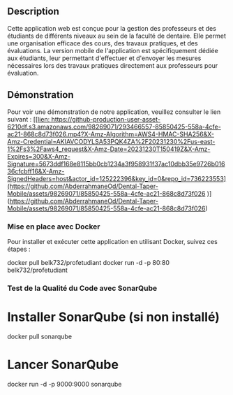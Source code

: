 ## Description
Cette application web est conçue pour la gestion des professeurs et des étudiants de différents niveaux au sein de la faculté de dentaire. Elle permet une organisation efficace des cours, des travaux pratiques, et des évaluations. La version mobile de l'application est spécifiquement dédiée aux étudiants, leur permettant d'effectuer et d'envoyer les mesures nécessaires lors des travaux pratiques directement aux professeurs pour évaluation.

## Démonstration
Pour voir une démonstration de notre application, veuillez consulter le lien suivant :
[[[lien:
](https://github-production-user-asset-6210df.s3.amazonaws.com/98269071/293466557-85850425-558a-4cfe-ac21-868c8d73f026.mp4?X-Amz-Algorithm=AWS4-HMAC-SHA256&X-Amz-Credential=AKIAVCODYLSA53PQK4ZA%2F20231230%2Fus-east-1%2Fs3%2Faws4_request&X-Amz-Date=20231230T150419Z&X-Amz-Expires=300&X-Amz-Signature=5673ddf168e8115bb0cb1234a3f958931f37ac10dbb35e9726b01636cfcbff16&X-Amz-SignedHeaders=host&actor_id=125222396&key_id=0&repo_id=736223553)https://github-production-user-asset-6210df.s3.amazonaws.com/98269071/293466557-85850425-558a-4cfe-ac21-868c8d73f026.mp4?X-Amz-Algorithm=AWS4-HMAC-SHA256&X-Amz-Credential=AKIAVCODYLSA53PQK4ZA%2F20231230%2Fus-east-1%2Fs3%2Faws4_request&X-Amz-Date=20231230T150419Z&X-Amz-Expires=300&X-Amz-Signature=5673ddf168e8115bb0cb1234a3f958931f37ac10dbb35e9726b01636cfcbff16&X-Amz-SignedHeaders=host&actor_id=125222396&key_id=0&repo_id=736223553](https://github.com/AbderrahmaneOd/Dental-Taper-Mobile/assets/98269071/85850425-558a-4cfe-ac21-868c8d73f026 )](https://github.com/AbderrahmaneOd/Dental-Taper-Mobile/assets/98269071/85850425-558a-4cfe-ac21-868c8d73f026)

### Mise en place avec Docker
Pour installer et exécuter cette application en utilisant Docker, suivez ces étapes :

docker pull belk732/profetudiant
docker run -d -p 80:80 belk732/profetudiant


### Test de la Qualité du Code avec SonarQube

# Installer SonarQube (si non installé)
docker pull sonarqube

# Lancer SonarQube
docker run -d -p 9000:9000 sonarqube




